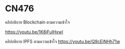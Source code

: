 # CN476

คลิปอธิบาย Blockchain ตามความเข้าใจ

<https://youtu.be/1K8jFuIHxwI>


คลิปอธิบาย IPFS ตามความเข้าใจ
<https://youtu.be/Q9cEjNHh71w>
